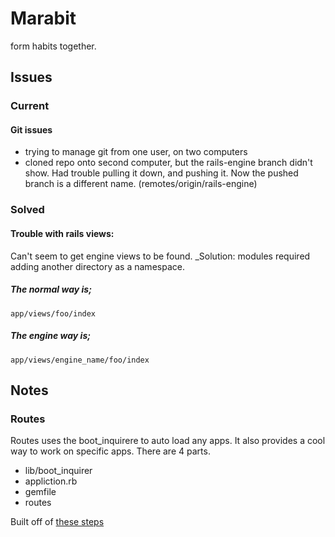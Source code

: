 # Marabit
form habits together.

## Issues
### Current
#### Git issues
- trying to manage git from one user, on two computers
- cloned repo onto second computer, but the rails-engine branch didn't show. Had trouble pulling it down, and pushing it. Now the pushed branch is a different name. (remotes/origin/rails-engine)

### Solved
#### Trouble with rails views:
Can't seem to get engine views to be found.
_Solution: modules required adding another directory as a namespace.
##### The normal way is;
    app/views/foo/index
##### The engine way is;
    app/views/engine_name/foo/index


## Notes
### Routes
Routes uses the boot_inquirere to auto load any apps. It also provides a cool way to work on specific apps.
There are 4 parts.
- lib/boot_inquirer
- appliction.rb
- gemfile
- routes

Built off of
[these steps](https://github.com/taskrabbit/rails_engines_example/commit/41d309b0cd1be85bbda692217493bf2af743cf31)
